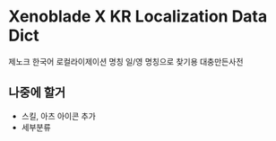 # Xenoblade X KR Localization Data Dict
제노크 한국어 로컬라이제이션 명칭 일/영 명칭으로 찾기용 대충만든사전

## 나중에 할거
* 스킬, 아츠 아이콘 추가
* 세부분류